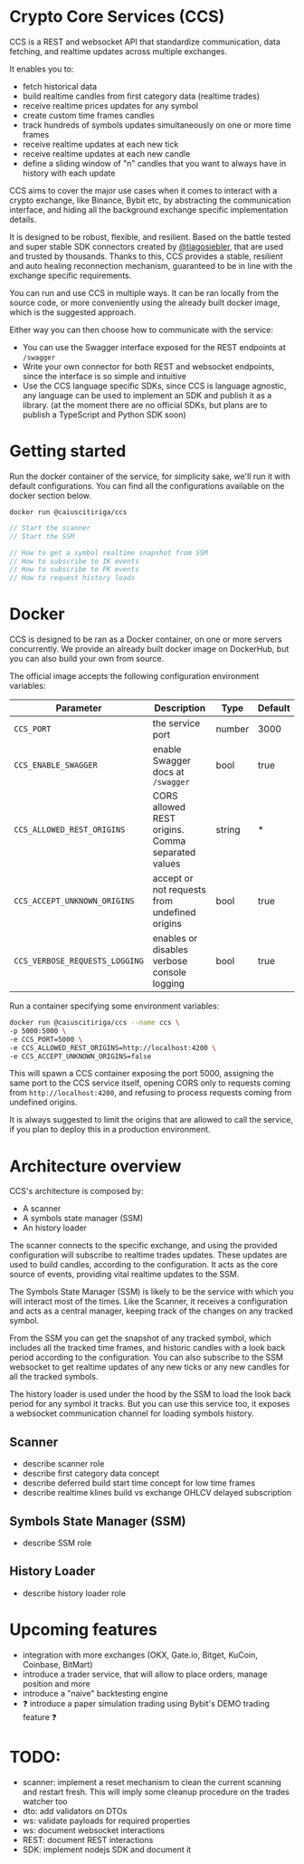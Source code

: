 # Crypto Core Services (CCS)

CCS is a REST and websocket API that standardize communication, data fetching,
and realtime updates across multiple exchanges.

It enables you to:

- fetch historical data
- build realtime candles from first category data (realtime trades)
- receive realtime prices updates for any symbol
- create custom time frames candles
- track hundreds of symbols updates simultaneously on one or more time frames
- receive realtime updates at each new tick
- receive realtime updates at each new candle
- define a sliding window of "n" candles that you want to always have in history with each update

CCS aims to cover the major use cases when it comes to interact with a crypto exchange, like
Binance, Bybit etc, by abstracting the communication interface, and hiding all the background
exchange specific implementation details.

It is designed to be robust, flexible, and resilient. Based on the battle tested
and super stable SDK connectors created by [@tiagosiebler](https://github.com/tiagosiebler),
that are used and trusted by thousands.
Thanks to this, CCS provides a stable, resilient and auto healing reconnection mechanism,
guaranteed to be in line with the exchange specific requirements.

You can run and use CCS in multiple ways. It can be ran locally from the source code, or more conveniently using the
already built docker image, which is the suggested approach.

Either way you can then choose how to communicate with the service:

- You can use the Swagger interface exposed for the REST endpoints at `/swagger`
- Write your own connector for both REST and websocket endpoints, since the interface is so simple and intuitive
- Use the CCS language specific SDKs, since CCS is language agnostic, any language
  can be used to implement an SDK and publish it as a library. (at the moment there are no official SDKs, but plans
  are to publish a TypeScript and Python SDK soon)

# Getting started

Run the docker container of the service, for simplicity sake, we'll run it with default configurations. You can
find all the configurations available on the docker section below.

```
docker run @caiuscitiriga/ccs
```

```ts
// Start the scanner
// Start the SSM

// How to get a symbol realtime snapshot from SSM
// How to subscribe to IK events
// How to subscribe to FK events
// How to request history loads
```

# Docker

CCS is designed to be ran as a Docker container, on one or more servers concurrently. We provide an already
built docker image on DockerHub, but you can also build your own from source.

The official image accepts the following configuration environment variables:

| Parameter                      | Description                                       | Type   | Default |
| ------------------------------ | ------------------------------------------------- | ------ | ------- |
| `CCS_PORT`                     | the service port                                  | number | 3000    |
| `CCS_ENABLE_SWAGGER`           | enable Swagger docs at `/swagger`                 | bool   | true    |
| `CCS_ALLOWED_REST_ORIGINS`     | CORS allowed REST origins. Comma separated values | string | \*      |
| `CCS_ACCEPT_UNKNOWN_ORIGINS`   | accept or not requests from undefined origins     | bool   | true    |
| `CCS_VERBOSE_REQUESTS_LOGGING` | enables or disables verbose console logging       | bool   | true    |

Run a container specifying some environment variables:

```sh
docker run @caiuscitiriga/ccs --name ccs \
-p 5000:5000 \
-e CCS_PORT=5000 \
-e CCS_ALLOWED_REST_ORIGINS=http://localhost:4200 \
-e CCS_ACCEPT_UNKNOWN_ORIGINS=false
```

This will spawn a CCS container exposing the port 5000, assigning the same port to the CCS
service itself, opening CORS only to requests coming from `http://localhost:4200`, and refusing
to process requests coming from undefined origins.

It is always suggested to limit the origins that are allowed to call the service, if you
plan to deploy this in a production environment.

# Architecture overview

CCS's architecture is composed by:

- A scanner
- A symbols state manager (SSM)
- An history loader

The scanner connects to the specific exchange, and using the provided configuration will subscribe to realtime
trades updates. These updates are used to build candles, according to the configuration.
It acts as the core source of events, providing vital realtime updates to the SSM.

The Symbols State Manager (SSM) is likely to be the service with which you will interact most of the times.
Like the Scanner, it receives a configuration and acts as a central manager, keeping track of the changes on any tracked symbol.

From the SSM you can get the snapshot of any tracked symbol, which includes all the tracked time frames, and historic candles
with a look back period according to the configuration. You can also subscribe to the SSM websocket to get realtime updates
of any new ticks or any new candles for all the tracked symbols.

The history loader is used under the hood by the SSM to load the look back period for any symbol it tracks.
But you can use this service too, it exposes a websocket communication channel for loading symbols history.

## Scanner

- describe scanner role
- describe first category data concept
- describe deferred build start time concept for low time frames
- describe realtime klines build vs exchange OHLCV delayed subscription

## Symbols State Manager (SSM)

- describe SSM role

## History Loader

- describe history loader role

# Upcoming features

- integration with more exchanges (OKX, Gate.io, Bitget, KuCoin, Coinbase, BitMart)
- introduce a trader service, that will allow to place orders, manage position and more
- introduce a "naive" backtesting engine
- ❓ introduce a paper simulation trading using Bybit's DEMO trading feature ❓

# TODO:

- scanner: implement a reset mechanism to clean the current scanning and restart fresh. This will imply some cleanup procedure on the trades watcher too
- dto: add validators on DTOs
- ws: validate payloads for required properties
- ws: document websocket interactions
- REST: document REST interactions
- SDK: implement nodejs SDK and document it
